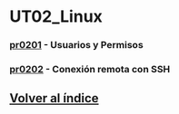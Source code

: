 # UT02_Linux

### [pr0201](./practicas/pr0201/pr0201.md) - Usuarios y Permisos

### [pr0202](./practicas/pr0202/pr0202.md) - Conexión remota con SSH

## [Volver al índice](../index.md)